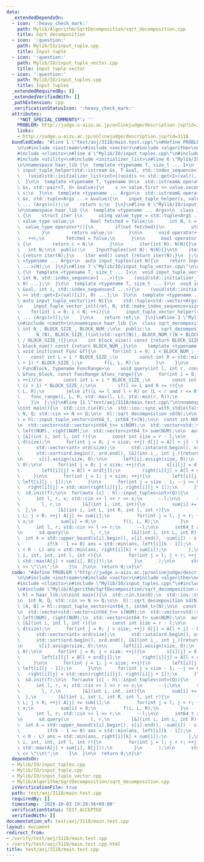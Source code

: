 ```yaml
---
data:
  _extendedDependsOn:
  - icon: ':heavy_check_mark:'
    path: Mylib/Algorithm/SqrtDecomposition/sqrt_decomposition.cpp
    title: Sqrt decomposition
  - icon: ':question:'
    path: Mylib/IO/input_tuple.cpp
    title: Input tuple
  - icon: ':question:'
    path: Mylib/IO/input_tuple_vector.cpp
    title: Input tuple vector
  - icon: ':question:'
    path: Mylib/IO/input_tuples.cpp
    title: Input tuples
  _extendedRequiredBy: []
  _extendedVerifiedWith: []
  _pathExtension: cpp
  _verificationStatusIcon: ':heavy_check_mark:'
  attributes:
    '*NOT_SPECIAL_COMMENTS*': ''
    PROBLEM: http://judge.u-aizu.ac.jp/onlinejudge/description.jsp?id=3118
    links:
    - http://judge.u-aizu.ac.jp/onlinejudge/description.jsp?id=3118
  bundledCode: "#line 1 \"test/aoj/3118/main.test.cpp\"\n#define PROBLEM \"http://judge.u-aizu.ac.jp/onlinejudge/description.jsp?id=3118\"\
    \n\n#include <iostream>\n#include <vector>\n#include <algorithm>\n#include <numeric>\n\
    #include <climits>\n#line 4 \"Mylib/IO/input_tuples.cpp\"\n#include <tuple>\n\
    #include <utility>\n#include <initializer_list>\n#line 6 \"Mylib/IO/input_tuple.cpp\"\
    \n\nnamespace haar_lib {\n  template <typename T, size_t ... I>\n  static void\
    \ input_tuple_helper(std::istream &s, T &val, std::index_sequence<I ...>){\n \
    \   (void)std::initializer_list<int>{(void(s >> std::get<I>(val)), 0) ...};\n\
    \  }\n\n  template <typename T, typename U>\n  std::istream& operator>>(std::istream\
    \ &s, std::pair<T, U> &value){\n    s >> value.first >> value.second;\n    return\
    \ s;\n  }\n\n  template <typename ... Args>\n  std::istream& operator>>(std::istream\
    \ &s, std::tuple<Args ...> &value){\n    input_tuple_helper(s, value, std::make_index_sequence<sizeof\
    \ ... (Args)>());\n    return s;\n  }\n}\n#line 8 \"Mylib/IO/input_tuples.cpp\"\
    \n\nnamespace haar_lib {\n  template <typename ... Args>\n  class InputTuples\
    \ {\n    struct iter {\n      using value_type = std::tuple<Args ...>;\n     \
    \ value_type value;\n      bool fetched = false;\n      int N, c = 0;\n\n    \
    \  value_type operator*(){\n        if(not fetched){\n          std::cin >> value;\n\
    \        }\n        return value;\n      }\n\n      void operator++(){\n     \
    \   ++c;\n        fetched = false;\n      }\n\n      bool operator!=(iter &) const\
    \ {\n        return c < N;\n      }\n\n      iter(int N): N(N){}\n    };\n\n \
    \   int N;\n\n  public:\n    InputTuples(int N): N(N){}\n\n    iter begin() const\
    \ {return iter(N);}\n    iter end() const {return iter(N);}\n  };\n\n  template\
    \ <typename ... Args>\n  auto input_tuples(int N){\n    return InputTuples<Args\
    \ ...>(N);\n  }\n}\n#line 7 \"Mylib/IO/input_tuple_vector.cpp\"\n\nnamespace haar_lib\
    \ {\n  template <typename T, size_t ... I>\n  void input_tuple_vector_init(T &val,\
    \ int N, std::index_sequence<I ...>){\n    (void)std::initializer_list<int>{(void(std::get<I>(val).resize(N)),\
    \ 0) ...};\n  }\n\n  template <typename T, size_t ... I>\n  void input_tuple_vector_helper(T\
    \ &val, int i, std::index_sequence<I ...>){\n    (void)std::initializer_list<int>{(void(std::cin\
    \ >> std::get<I>(val)[i]), 0) ...};\n  }\n\n  template <typename ... Args>\n \
    \ auto input_tuple_vector(int N){\n    std::tuple<std::vector<Args> ...> ret;\n\
    \n    input_tuple_vector_init(ret, N, std::make_index_sequence<sizeof ... (Args)>());\n\
    \    for(int i = 0; i < N; ++i){\n      input_tuple_vector_helper(ret, i, std::make_index_sequence<sizeof\
    \ ... (Args)>());\n    }\n\n    return ret;\n  }\n}\n#line 3 \"Mylib/Algorithm/SqrtDecomposition/sqrt_decomposition.cpp\"\
    \n#include <cmath>\n\nnamespace haar_lib {\n  class sqrt_decomposition {\n   \
    \ int N_, BLOCK_SIZE_, BLOCK_NUM_;\n\n  public:\n    sqrt_decomposition(int N):\n\
    \      N_(N), BLOCK_SIZE_((int)std::sqrt(N)), BLOCK_NUM_((N + BLOCK_SIZE_ - 1)\
    \ / BLOCK_SIZE_){}\n\n    int block_size() const {return BLOCK_SIZE_;}\n    int\
    \ block_num() const {return BLOCK_NUM_;}\n\n    template <typename Func>\n   \
    \ void init(const Func &f){\n      for(int i = 0; i < BLOCK_NUM_; ++i){\n    \
    \    const int L = i * BLOCK_SIZE_;\n        const int R = std::min<int>(N_, (i\
    \ + 1) * BLOCK_SIZE_);\n        f(i, L, R);\n      }\n    }\n\n    template <typename\
    \ FuncBlock, typename FuncRange>\n    void query(int l, int r, const FuncBlock\
    \ &func_block, const FuncRange &func_range){\n      for(int i = 0; i < BLOCK_NUM_;\
    \ ++i){\n        const int L = i * BLOCK_SIZE_;\n        const int R = std::min<int>(N_,\
    \ (i + 1) * BLOCK_SIZE_);\n\n        if(l <= L and R <= r){\n          func_block(i,\
    \ L, R);\n        }else if((L <= l and l < R) or (L < r and r <= R)){\n      \
    \    func_range(i, L, R, std::max(l, L), std::min(r, R));\n        }\n      }\n\
    \    }\n  };\n}\n#line 11 \"test/aoj/3118/main.test.cpp\"\n\nnamespace hl = haar_lib;\n\
    \nint main(){\n  std::cin.tie(0);\n  std::ios::sync_with_stdio(false);\n\n  int\
    \ N, Q; std::cin >> N >> Q;\n\n  hl::sqrt_decomposition sd(N);\n\n  auto [A, B]\
    \ = hl::input_tuple_vector<int64_t, int64_t>(N);\n\n  const int NUM = sd.block_num();\n\
    \n  std::vector<std::vector<int64_t>> s(NUM);\n  std::vector<std::vector<int64_t>>\
    \ left(NUM), right(NUM);\n  std::vector<int64_t> sum(NUM);\n\n  auto f =\n   \
    \ [&](int i, int l, int r){\n      const int size = r - l;\n\n      std::vector<int64_t>\
    \ d(size);\n      for(int j = 0; j < size; ++j) d[j] = A[l + j] - B[l + j];\n\n\
    \      std::vector<int> ord(size);\n      std::iota(ord.begin(), ord.end(), 0);\n\
    \      std::sort(ord.begin(), ord.end(), [&](int i_, int j_){return d[i_] < d[j_];});\n\
    \n      s[i].assign(size, 0);\n\n      left[i].assign(size, 0);\n      right[i].assign(size,\
    \ 0);\n\n      for(int j = 0; j < size; ++j){\n        s[i][j] = d[ord[j]];\n\
    \        left[i][j] = B[l + ord[j]];\n        right[i][j] = A[l + ord[j]];\n \
    \     }\n\n      for(int j = 1; j < size; ++j){\n        left[i][j] = std::min(left[i][j],\
    \ left[i][j - 1]);\n      }\n\n      for(int j = size - 1; --j >= 0;){\n     \
    \   right[i][j] = std::min(right[i][j], right[i][j + 1]);\n      }\n    };\n\n\
    \  sd.init(f);\n\n  for(auto [c] : hl::input_tuples<int>(Q)){\n    if(c == 1){\n\
    \      int l, r, x; std::cin >> l >> r >> x;\n      --l;\n\n      sd.query(\n\
    \        l, r,\n        [&](int i, int, int){\n          sum[i] += x;\n      \
    \  },\n        [&](int i, int L, int R, int l, int r){\n          for(int j =\
    \ L; j < R; ++j) A[j] += sum[i];\n          for(int j = l; j < r; ++j) A[j] +=\
    \ x;\n          sum[i] = 0;\n          f(i, L, R);\n        }\n      );\n    }else{\n\
    \      int l, r; std::cin >> l >> r;\n      --l;\n\n      int64_t ans = LLONG_MAX;\n\
    \n      sd.query(\n        l, r,\n        [&](int i, int L, int R){\n        \
    \  int k = std::upper_bound(s[i].begin(), s[i].end(), -sum[i]) - s[i].begin();\n\
    \          if(k - 1 >= 0) ans = std::min(ans, left[i][k - 1]);\n          if(k\
    \ < R - L) ans = std::min(ans, right[i][k] + sum[i]);\n        },\n        [&](int\
    \ i, int, int, int l, int r){\n          for(int j = l; j < r; ++j) ans = std::min(ans,\
    \ std::max(A[j] + sum[i], B[j]));\n        }\n      );\n\n      std::cout << ans\
    \ << \"\\n\";\n    }\n  }\n\n  return 0;\n}\n"
  code: "#define PROBLEM \"http://judge.u-aizu.ac.jp/onlinejudge/description.jsp?id=3118\"\
    \n\n#include <iostream>\n#include <vector>\n#include <algorithm>\n#include <numeric>\n\
    #include <climits>\n#include \"Mylib/IO/input_tuples.cpp\"\n#include \"Mylib/IO/input_tuple_vector.cpp\"\
    \n#include \"Mylib/Algorithm/SqrtDecomposition/sqrt_decomposition.cpp\"\n\nnamespace\
    \ hl = haar_lib;\n\nint main(){\n  std::cin.tie(0);\n  std::ios::sync_with_stdio(false);\n\
    \n  int N, Q; std::cin >> N >> Q;\n\n  hl::sqrt_decomposition sd(N);\n\n  auto\
    \ [A, B] = hl::input_tuple_vector<int64_t, int64_t>(N);\n\n  const int NUM = sd.block_num();\n\
    \n  std::vector<std::vector<int64_t>> s(NUM);\n  std::vector<std::vector<int64_t>>\
    \ left(NUM), right(NUM);\n  std::vector<int64_t> sum(NUM);\n\n  auto f =\n   \
    \ [&](int i, int l, int r){\n      const int size = r - l;\n\n      std::vector<int64_t>\
    \ d(size);\n      for(int j = 0; j < size; ++j) d[j] = A[l + j] - B[l + j];\n\n\
    \      std::vector<int> ord(size);\n      std::iota(ord.begin(), ord.end(), 0);\n\
    \      std::sort(ord.begin(), ord.end(), [&](int i_, int j_){return d[i_] < d[j_];});\n\
    \n      s[i].assign(size, 0);\n\n      left[i].assign(size, 0);\n      right[i].assign(size,\
    \ 0);\n\n      for(int j = 0; j < size; ++j){\n        s[i][j] = d[ord[j]];\n\
    \        left[i][j] = B[l + ord[j]];\n        right[i][j] = A[l + ord[j]];\n \
    \     }\n\n      for(int j = 1; j < size; ++j){\n        left[i][j] = std::min(left[i][j],\
    \ left[i][j - 1]);\n      }\n\n      for(int j = size - 1; --j >= 0;){\n     \
    \   right[i][j] = std::min(right[i][j], right[i][j + 1]);\n      }\n    };\n\n\
    \  sd.init(f);\n\n  for(auto [c] : hl::input_tuples<int>(Q)){\n    if(c == 1){\n\
    \      int l, r, x; std::cin >> l >> r >> x;\n      --l;\n\n      sd.query(\n\
    \        l, r,\n        [&](int i, int, int){\n          sum[i] += x;\n      \
    \  },\n        [&](int i, int L, int R, int l, int r){\n          for(int j =\
    \ L; j < R; ++j) A[j] += sum[i];\n          for(int j = l; j < r; ++j) A[j] +=\
    \ x;\n          sum[i] = 0;\n          f(i, L, R);\n        }\n      );\n    }else{\n\
    \      int l, r; std::cin >> l >> r;\n      --l;\n\n      int64_t ans = LLONG_MAX;\n\
    \n      sd.query(\n        l, r,\n        [&](int i, int L, int R){\n        \
    \  int k = std::upper_bound(s[i].begin(), s[i].end(), -sum[i]) - s[i].begin();\n\
    \          if(k - 1 >= 0) ans = std::min(ans, left[i][k - 1]);\n          if(k\
    \ < R - L) ans = std::min(ans, right[i][k] + sum[i]);\n        },\n        [&](int\
    \ i, int, int, int l, int r){\n          for(int j = l; j < r; ++j) ans = std::min(ans,\
    \ std::max(A[j] + sum[i], B[j]));\n        }\n      );\n\n      std::cout << ans\
    \ << \"\\n\";\n    }\n  }\n\n  return 0;\n}\n"
  dependsOn:
  - Mylib/IO/input_tuples.cpp
  - Mylib/IO/input_tuple.cpp
  - Mylib/IO/input_tuple_vector.cpp
  - Mylib/Algorithm/SqrtDecomposition/sqrt_decomposition.cpp
  isVerificationFile: true
  path: test/aoj/3118/main.test.cpp
  requiredBy: []
  timestamp: '2020-10-03 19:28:56+09:00'
  verificationStatus: TEST_ACCEPTED
  verifiedWith: []
documentation_of: test/aoj/3118/main.test.cpp
layout: document
redirect_from:
- /verify/test/aoj/3118/main.test.cpp
- /verify/test/aoj/3118/main.test.cpp.html
title: test/aoj/3118/main.test.cpp
---
```

